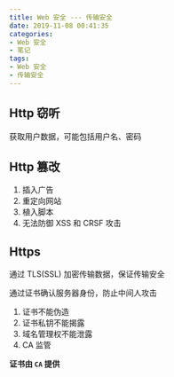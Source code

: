 ```yaml
---
title: Web 安全 --- 传输安全
date: 2019-11-08 00:41:35
categories:
- Web 安全
- 笔记
tags: 
- Web 安全
- 传输安全
---
```


## Http 窃听

获取用户数据，可能包括用户名、密码

## Http 篡改

1. 插入广告
2. 重定向网站
3. 植入脚本
4. 无法防御 XSS 和 CRSF 攻击

## Https

通过 TLS(SSL) 加密传输数据，保证传输安全

通过证书确认服务器身份，防止中间人攻击

1. 证书不能伪造
2. 证书私钥不能揭露
3. 域名管理权不能泄露
4. CA 监管

**证书由 `CA` 提供**

<!--
[证书申请](www.sslforfres.com)
-->
